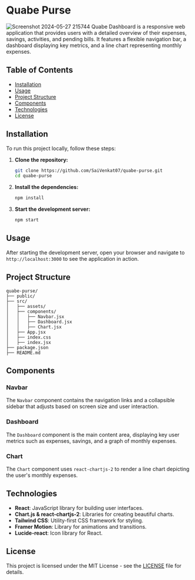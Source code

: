 # Quabe Purse
![Screenshot 2024-05-27 215744](https://github.com/SaiVenkat07/quabe-purse/assets/125186243/4d30f116-746c-4bdc-abc2-d9af6a94a9d8)
Quabe Dashboard is a responsive web application that provides users with a detailed overview of their expenses, savings, activities, and pending bills. It features a flexible navigation bar, a dashboard displaying key metrics, and a line chart representing monthly expenses.

## Table of Contents

- [Installation](#installation)
- [Usage](#usage)
- [Project Structure](#project-structure)
- [Components](#components)
- [Technologies](#technologies)
- [License](#license)

## Installation

To run this project locally, follow these steps:

1. **Clone the repository:**
   ```bash
   git clone https://github.com/SaiVenkat07/quabe-purse.git
   cd quabe-purse
   ```

2. **Install the dependencies:**
   ```bash
   npm install
   ```

3. **Start the development server:**
   ```bash
   npm start
   ```

## Usage

After starting the development server, open your browser and navigate to `http://localhost:3000` to see the application in action.

## Project Structure

```
quabe-purse/
├── public/
├── src/
│   ├── assets/
│   ├── components/
│   │   ├── Navbar.jsx
│   │   ├── Dashboard.jsx
│   │   ├── Chart.jsx
│   ├── App.jsx
│   ├── index.css
│   ├── index.jsx
├── package.json
├── README.md
```

## Components

### Navbar

The `Navbar` component contains the navigation links and a collapsible sidebar that adjusts based on screen size and user interaction.

### Dashboard

The `Dashboard` component is the main content area, displaying key user metrics such as expenses, savings, and a graph of monthly expenses.

### Chart

The `Chart` component uses `react-chartjs-2` to render a line chart depicting the user's monthly expenses.

## Technologies

- **React**: JavaScript library for building user interfaces.
- **Chart.js & react-chartjs-2**: Libraries for creating beautiful charts.
- **Tailwind CSS**: Utility-first CSS framework for styling.
- **Framer Motion**: Library for animations and transitions.
- **Lucide-react**: Icon library for React.

## License

This project is licensed under the MIT License - see the [LICENSE](LICENSE) file for details.
